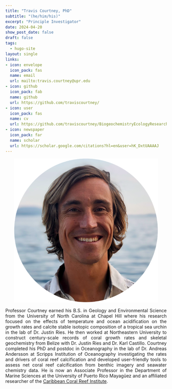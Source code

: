 ```yaml
---
title: "Travis Courtney, PhD"
subtitle: "(he/him/his)"
excerpt: "Principle Investigator"
date: 2024-04-20
show_post_date: false
draft: false
tags:
  - hugo-site
layout: single
links:
- icon: envelope
  icon_pack: fas
  name: email
  url: mailto:travis.courtney@upr.edu
- icon: github
  icon_pack: fab
  name: github
  url: https://github.com/traviscourtney/
- icon: user 
  icon_pack: fas
  name: cv
  url: https://github.com/traviscourtney/BiogeochemistryEcologyResearchGroup/raw/main/content/communications/TravisCourtneyCV.pdf
- icon: newspaper
  icon_pack: far
  name: scholar
  url: https://scholar.google.com/citations?hl=en&user=hK_DxtUAAAAJ
---
```


<div style="text-align: center;">
<img src="featured-hex.PNG" width="450"> 
</div>

<div style="text-align: justify;">

Professor Courtney earned his B.S. in Geology and Environmental Science from the University of North Carolina at Chapel Hill where his research focused on the effects of temperature and ocean acidification on the growth rates and calcite stable isotopic composition of a tropical sea urchin in the lab of Dr. Justin Ries. He then worked at Northeastern University to construct century-scale records of coral growth rates and skeletal geochemistry from Belize with Dr. Justin Ries and Dr. Karl Castillo. Courtney completed his PhD and postdoc in Oceanography in the lab of Dr. Andreas Andersson at Scripps Institution of Oceanography investigating the rates and drivers of coral reef calcification and developed user-friendly tools to assess net coral reef calcification from benthic imagery and seawater chemistry data. He is now an Associate Professor in the Department of Marine Sciences at the University of Puerto Rico Mayagüez and an affiliated researcher of the [Caribbean Coral Reef Institute](https://www.uprm.edu/ccri/).

</div>
